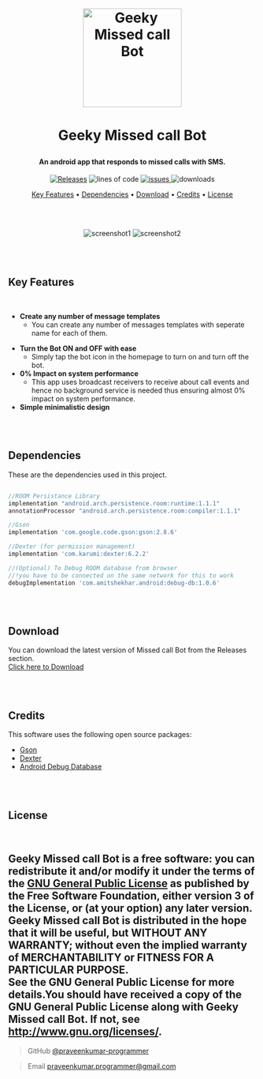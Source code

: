 <h1 align="center">
  <a href="https://github.com/geeks4ever/Missed-call-Bot"><img src="https://github.com/geeks4ever/Missed-call-Bot/blob/master/app/src/main/res/drawable/bot_on.png?raw=true" alt="Geeky Missed call Bot" width="200" style="margin-bottom:0.3cm"></a>
	
  **Geeky Missed call Bot**
</h1>

<h4 align="center">An android app that responds to missed calls with SMS.</h4>

<p align="center">
         
  <a href="https://github.com/geeks4ever/Missed-call-Bot/releases">
 <img src="https://img.shields.io/github/v/release/geeks4ever/Missed-call-Bot?color=limegreen"
         alt="Releases"></a>
         
  <img src="https://img.shields.io/tokei/lines/github/geeks4ever/missed-call-bot?color=dodgerblue" alt="lines of code">
  
  
  <a href="https://github.com/geeks4ever/Missed-call-Bot/issues">
      <img src="https://img.shields.io/github/issues/geeks4ever/missed-call-bot?color=blueviolet" alt="issues">
  </a>
  
  <img src="https://img.shields.io/github/downloads/geeks4ever/missed-call-bot/total?color=mediumvioletred" alt="downloads">
 

<p align="center">
  <a href="#key-features">Key Features</a> •
  <a href="#dependencies">Dependencies</a> •
  <a href="#download">Download</a> •
  <a href="#credits">Credits</a> •
  <a href="#license">License</a>
</p>

<br>
<br>

<p align="center">
<img src="https://github.com/geeks4ever/Missed-call-Bot/blob/master/sample1.png?raw=true" alt="screenshot1">
<img src="https://github.com/geeks4ever/Missed-call-Bot/blob/master/sample2.png?raw=true" alt="screenshot2">
</p>

<br>
<br>


## Key Features

<br>

- **Create any number of message templates**
  - You can create any number of messages templates with seperate name for each of them.
* **Turn the Bot ON and OFF with ease**
  - Simply tap the bot icon in the homepage to turn on and turn off the bot.
* **0% Impact on system performance**  
	- This app uses broadcast receivers to receive about call events and hence no background service is needed thus ensuring almost 0% impact on system performance.
* **Simple minimalistic design**

<br>
<br>

## Dependencies

These are the dependencies used in this project.

```gradle

//ROOM Persistance Library
implementation "android.arch.persistence.room:runtime:1.1.1"
annotationProcessor "android.arch.persistence.room:compiler:1.1.1"

//Gson
implementation 'com.google.code.gson:gson:2.8.6'

//Dexter (for permission management)
implementation 'com.karumi:dexter:6.2.2'

//(Optional) To Debug ROOM database from browser
//!you have to be connected on the same network for this to work
debugImplementation 'com.amitshekhar.android:debug-db:1.0.6'
```

<br>
<br>


## Download

You can download the latest version of Missed call Bot from the Releases section.                                                                                   
[Click here to Download](https://github.com/geeks4ever/Missed-call-Bot/releases/download/v1.0/message.bot.apk)

<br>
<br>

## Credits


This software uses the following open source packages:

- [Gson](https://github.com/google/gson)
- [Dexter](https://github.com/Karumi/Dexter)
- [Android Debug Database](https://github.com/amitshekhariitbhu/Android-Debug-Database)

<br>
<br>

## License

<br>

Geeky Missed call Bot is a free software: you can redistribute it and/or modify it under the terms of the [GNU General Public License](https://www.gnu.org/licenses/gpl-3.0.en.html) as published by the Free Software Foundation, either version 3 of the License, or (at your option) any later version.
<br>
Geeky Missed call Bot is distributed in the hope that it will be useful, but WITHOUT ANY WARRANTY; without even the implied warranty of MERCHANTABILITY or FITNESS FOR A PARTICULAR PURPOSE.
<br>
See the GNU General Public License for more details.You should have received a copy of the GNU General Public License along with Geeky Missed call Bot. If not, see http://www.gnu.org/licenses/.
<br>
---

> GitHub [@praveenkumar-programmer](https://github.com/praveenkumar-programmer)

> Email [praveenkumar.programmer@gmail.com](https://https://mail.google.com/)

<br>
<br>
